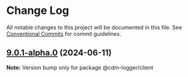 # Change Log

All notable changes to this project will be documented in this file.
See [Conventional Commits](https://conventionalcommits.org) for commit guidelines.

## [9.0.1-alpha.0](https://github.com/cdmbase/cdm-logger/compare/v8.0.7...v9.0.1-alpha.0) (2024-06-11)

**Note:** Version bump only for package @cdm-logger/client
